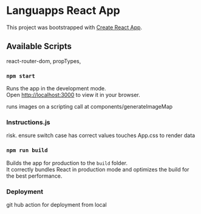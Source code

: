 # Languapps React App

This project was bootstrapped with [Create React App](https://github.com/facebook/create-react-app).

## Available Scripts

react-router-dom, propTypes, 

### `npm start`

Runs the app in the development mode.\
Open [http://localhost:3000](http://localhost:3000) to view it in your browser.

runs images on a scripting call at components/generateImageMap

### Instructions.js

<span style="color🟡">risk</span>. ensure switch case has correct values
touches App.css to render data

### `npm run build`

Builds the app for production to the `build` folder.\
It correctly bundles React in production mode and optimizes the build for the best performance.

### Deployment

git hub action for deployment from local
